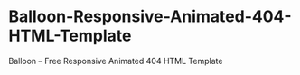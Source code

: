 Balloon-Responsive-Animated-404-HTML-Template
=============================================

Balloon – Free Responsive Animated 404 HTML Template
